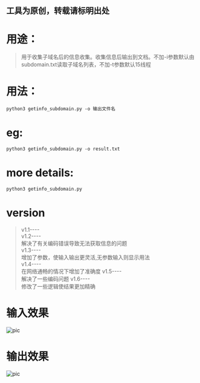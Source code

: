 ## 工具为原创，转载请标明出处
# 用途：

> 用于收集子域名后的信息收集。收集信息后输出到文档。不加-i参数默认由subdomain.txt读取子域名列表，不加-t参数默认15线程

# 用法：
```
python3 getinfo_subdomain.py -o 输出文件名
```


# eg:
```
python3 getinfo_subdomain.py -o result.txt
```

# more details:
```
python3 getinfo_subdomain.py
```

# version
> v1.1----</br> 
> v1.2---- </br>
> 解决了有关编码错误导致无法获取信息的问题</br> 
> v1.3---- </br>
> 增加了参数，使输入输出更灵活,无参数输入则显示用法</br>
> v1.4---- </br> 
> 在网络通畅的情况下增加了准确度
> v1.5---- </br> 
> 解决了一些编码问题
> v1.6---- </br> 
> 修改了一些逻辑使结果更加精确


# 输入效果
![pic](https://wx1.sinaimg.cn/mw690/86146a5fly1fu9v2hf61kj205r064a9y.jpg)

# 输出效果
![pic](http://wx4.sinaimg.cn/mw690/86146a5fly1fu9v0tz9ftj20jg05hq3p.jpg)
